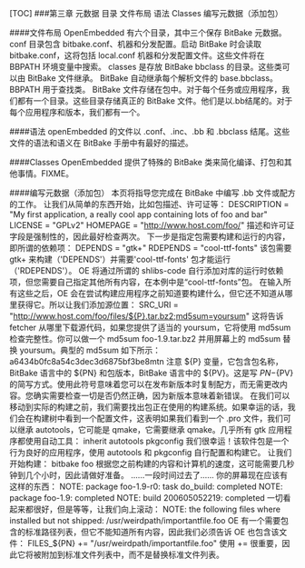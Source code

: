 [TOC]
###第三章 元数据
	目录
		文件布局
		语法
		Classes
		编写元数据（添加包）



####文件布局
	OpenEmbedded 有六个目录，其中三个保存 BitBake 元数据。
	conf 目录包含 bitbake.conf、机器和分发配置。启动 BitBake 时会读取 bitbake.conf，这将包括 local.conf 机器和分发配置文件。这些文件将在 BBPATH 环境变量中搜索。
	classes 是存放 BitBake bbclass 的目录。这些类可以由 BitBake 文件继承。 BitBake 自动继承每个解析文件的 base.bbclass。 BBPATH 用于查找类。
	BitBake 文件存储在包中。对于每个任务或应用程序，我们都有一个目录。这些目录存储真正的 BitBake 文件。他们是以.bb结尾的。对于每个应用程序和版本，我们都有一个。

####语法
	openEmbedded 的文件以 .conf、.inc、.bb 和 .bbclass 结尾。这些文件的语法和语义在 BitBake 手册中有最好的描述。

####Classes
	OpenEmbedded 提供了特殊的 BitBake 类来简化编译、打包和其他事情。FIXME。

####编写元数据（添加包）
	本页将指导您完成在 BitBake 中编写 .bb 文件或配方的工作。
	让我们从简单的东西开始，比如包描述、许可证等：
			DESCRIPTION = "My first application, a really cool app containing lots of foo and bar"
			LICENSE = "GPLv2"
			HOMEPAGE = "http://www.host.com/foo/"
	描述和许可证字段是强制性的，因此最好检查两次。
	下一步是指定包需要构建和运行的内容，即所谓的依赖项：
			DEPENDS = "gtk+"
			RDEPENDS = "cool-ttf-fonts"
	该包需要 gtk+ 来构建（'DEPENDS'）并需要'cool-ttf-fonts' 包才能运行（'RDEPENDS'）。 OE 将通过所谓的 shlibs-code 自行添加对库的运行时依赖项，但您需要自己指定其他所有内容，在本例中是“cool-ttf-fonts”包。
	在输入所有这些之后，OE 会在尝试构建应用程序之前知道要构建什么，但它还不知道从哪里获得它。所以让我们添加源位置：
			SRC_URI = "http://www.host.com/foo/files/${P}.tar.bz2;md5sum=yoursum"
	这将告诉 fetcher 从哪里下载源代码，如果您提供了适当的 yoursum，它将使用 md5sum 检查完整性。你可以做一个
			md5sum foo-1.9.tar.bz2
	并用屏幕上的 md5sum 替换 yoursum。典型的 md5sum 如下所示：
			a6434b0fc8a54c3dec3d6875bf3be8mtn
	注意 ${P} 变量，它包含包名称，BitBake 语言中的 ${PN} 和包版本，BitBake 语言中的 ${PV}。这是写 ${PN}-${PV} 的简写方式。使用此符号意味着您可以在发布新版本时复制配方，而无需更改内容。您确实需要检查一切是否仍然正确，因为新版本意味着新错误。
	在我们可以移动到实际的构建之前，我们需要找出包正在使用的构建系统。如果幸运的话，我们会在构建树中看到一个配置文件，这表明如果我们看到一个 .pro 文件，我们可以继承 autotools，它可能是 qmake，它需要继承 qmake。几乎所有 gtk 应用程序都使用自动工具：
			inherit autotools pkgconfig
	我们很幸运！该软件包是一个行为良好的应用程序，使用 autotools 和 pkgconfig 自行配置和构建它。
	让我们开始构建：
			bitbake foo
	根据您之前构建的内容和计算机的速度，这可能需要几秒钟到几个小时，因此请做好准备。
			......一段时间过去了......
	你的屏幕现在应该有这样的东西：
			NOTE: package foo-1.9-r0: task do_build: completed
			NOTE: package foo-1.9: completed
			NOTE: build 200605052219: completed
	一切看起来都很好，但是等等，让我们向上滚动：
			NOTE: the following files where installed but not shipped:
				/usr/weirdpath/importantfile.foo
	OE 有一个需要包含的标准路径列表，但它不能知道所有内容，因此我们必须告诉 OE 也包含该文件：
			FILES_${PN} += "/usr/weirdpath/importantfile.foo"
	使用 += 很重要，因此它将被附加到标准文件列表中，而不是替换标准文件列表。